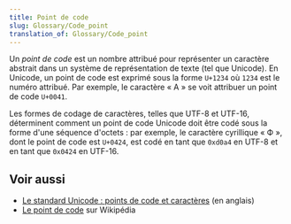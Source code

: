 ```yaml
---
title: Point de code
slug: Glossary/Code_point
translation_of: Glossary/Code_point
---
```


Un _point de code_ est un nombre attribué pour représenter un caractère abstrait dans un système de représentation de texte (tel que Unicode). En Unicode, un point de code est exprimé sous la forme `U+1234` où `1234` est le numéro attribué. Par exemple, le caractère «&nbsp;A&nbsp;» se voit attribuer un point de code `U+0041`.

Les formes de codage de caractères, telles que UTF-8 et UTF-16, déterminent comment un point de code Unicode doit être codé sous la forme d'une séquence d'octets&nbsp;: par exemple, le caractère cyrillique «&nbsp;Ф&nbsp;», dont le point de code est `U+0424`, est codé en tant que `0xd0a4` en UTF-8 et en tant que `0x0424` en UTF-16.

## Voir aussi

- [Le standard Unicode&nbsp;: points de code et caractères](https://www.unicode.org/versions/Unicode14.0.0/ch02.pdf#G25564) (en anglais)
- [Le point de code](https://fr.wikipedia.org/wiki/Point_de_code) sur Wikipédia
